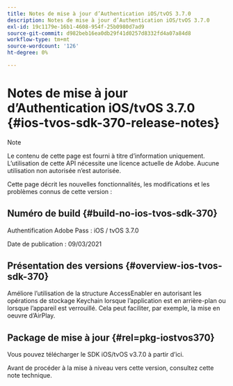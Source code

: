 ```yaml
---
title: Notes de mise à jour d’Authentication iOS/tvOS 3.7.0
description: Notes de mise à jour d’Authentication iOS/tvOS 3.7.0
exl-id: 19c1179e-16b1-4608-954f-25b0980d7ad9
source-git-commit: d982beb16ea0db29f41d0257d8332fd4a07a84d8
workflow-type: tm+mt
source-wordcount: '126'
ht-degree: 0%

---
```


# Notes de mise à jour d’Authentication iOS/tvOS 3.7.0 {#ios-tvos-sdk-370-release-notes}

>[!NOTE]
>
>Le contenu de cette page est fourni à titre d’information uniquement. L’utilisation de cette API nécessite une licence actuelle de Adobe. Aucune utilisation non autorisée n’est autorisée.

Cette page décrit les nouvelles fonctionnalités, les modifications et les problèmes connus de cette version :

## Numéro de build {#build-no-ios-tvos-sdk-370}

Authentification Adobe Pass : iOS / tvOS 3.7.0

Date de publication : 09/03/2021



## Présentation des versions {#overview-ios-tvos-sdk-370}

Améliore l’utilisation de la structure AccessEnabler en autorisant les opérations de stockage Keychain lorsque l’application est en arrière-plan ou lorsque l’appareil est verrouillé. Cela peut faciliter, par exemple, la mise en oeuvre d’AirPlay.

## Package de mise à jour {#rel=pkg-iostvos370}

Vous pouvez télécharger le SDK iOS/tvOS v3.7.0 à partir d’ici.

Avant de procéder à la mise à niveau vers cette version, consultez cette note technique.
